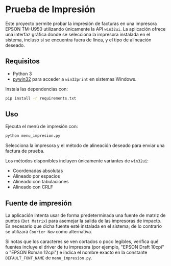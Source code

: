 # Prueba de Impresión

Este proyecto permite probar la impresión de facturas en una impresora
EPSON TM-U950 utilizando únicamente la API `win32ui`. La aplicación ofrece una
interfaz gráfica donde se selecciona la impresora instalada en el sistema,
incluso si se encuentra fuera de línea, y el tipo de alineación deseado.

## Requisitos

- Python 3
- [pywin32](https://pypi.org/project/pywin32/) para acceder a `win32print` en
  sistemas Windows.

Instala las dependencias con:

```bash
pip install -r requirements.txt
```

## Uso

Ejecuta el menú de impresión con:

```bash
python menu_impresion.py
```

Selecciona la impresora y el método de alineación deseado para enviar una
factura de prueba.

Los métodos disponibles incluyen únicamente variantes de `win32ui`:

- Coordenadas absolutas
- Alineado por espacios
- Alineado con tabulaciones
- Alineado con CRLF

## Fuente de impresión

La aplicación intenta usar de forma predeterminada una fuente de matriz de
puntos (`Dot Matrix`) para asemejar la salida de las impresoras de impacto.
Es necesario que dicha fuente esté instalada en el sistema; de lo contrario
se utilizará `Courier New` como alternativa.

Si notas que los caracteres se ven cortados o poco legibles, verifica qué
fuentes incluye el driver de tu impresora (por ejemplo, "EPSON Draft 10cpi" o
"EPSON Roman 12cpi") e indica el nombre exacto en la constante
`DEFAULT_FONT_NAME` de `menu_impresion.py`.
